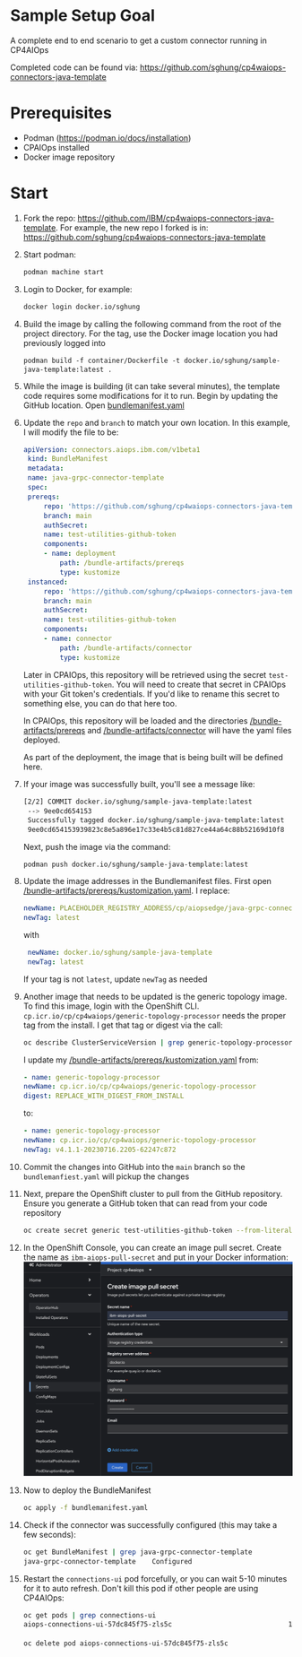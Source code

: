 # Sample Setup Goal
A complete end to end scenario to get a custom connector running in CP4AIOps

Completed code can be found via: https://github.com/sghung/cp4waiops-connectors-java-template

# Prerequisites
- Podman (https://podman.io/docs/installation)
- CPAIOps installed
- Docker image repository

# Start
1. Fork the repo: https://github.com/IBM/cp4waiops-connectors-java-template. For example, the new repo I forked is in: https://github.com/sghung/cp4waiops-connectors-java-template
1. Start podman:
    ```bash
    podman machine start
    ```
1. Login to Docker, for example:
    ```bash
    docker login docker.io/sghung
    ```
1. Build the image by calling the following command from the root of the project directory. For the tag, use the Docker image location you had previously logged into
    ```
    podman build -f container/Dockerfile -t docker.io/sghung/sample-java-template:latest .
    ```
1. While the image is building (it can take several minutes), the template code requires some modifications for it to run. Begin by updating the GitHub location. Open [bundlemanifest.yaml](bundlemanifest.yaml)
1. Update the `repo` and `branch` to match your own location. In this example, I will modify the file to be:
   ```yaml
   apiVersion: connectors.aiops.ibm.com/v1beta1
    kind: BundleManifest
    metadata:
    name: java-grpc-connector-template
    spec:
    prereqs:
        repo: 'https://github.com/sghung/cp4waiops-connectors-java-template'
        branch: main
        authSecret:
        name: test-utilities-github-token
        components:
        - name: deployment
            path: /bundle-artifacts/prereqs
            type: kustomize
    instanced:
        repo: 'https://github.com/sghung/cp4waiops-connectors-java-template'
        branch: main
        authSecret:
        name: test-utilities-github-token
        components:
        - name: connector
            path: /bundle-artifacts/connector
            type: kustomize
   ```

   Later in CPAIOps, this repository will be retrieved using the secret `test-utilities-github-token`. You will need to create that secret in CPAIOps with your Git token's credentials. If you'd like to rename this secret to something else, you can do that here too.

   In CPAIOps, this repository will be loaded and the directories [/bundle-artifacts/prereqs](/bundle-artifacts/prereqs) and [/bundle-artifacts/connector](/bundle-artifacts/connector) will have the yaml files deployed.

   As part of the deployment, the image that is being built will be defined here.
1. If your image was successfully built, you'll see a message like:
   ```bash
   [2/2] COMMIT docker.io/sghung/sample-java-template:latest
    --> 9ee0cd654153
    Successfully tagged docker.io/sghung/sample-java-template:latest
    9ee0cd654153939823c8e5a896e17c33e4b5c81d827ce44a64c88b52169d10f8
   ```

   Next, push the image via the command:
   ```
   podman push docker.io/sghung/sample-java-template:latest
   ```
1. Update the image addresses in the Bundlemanifest files. First open [/bundle-artifacts/prereqs/kustomization.yaml](/bundle-artifacts/prereqs/kustomization.yaml). I replace:
   ```yaml
   newName: PLACEHOLDER_REGISTRY_ADDRESS/cp/aiopsedge/java-grpc-connector-template
   newTag: latest
   ```
   
   with
   ```yaml
    newName: docker.io/sghung/sample-java-template
    newTag: latest
   ```

   If your tag is not `latest`, update `newTag` as needed

1. Another image that needs to be updated is the generic topology image. To find this image, login with the OpenShift CLI. `cp.icr.io/cp/cp4waiops/generic-topology-processor` needs the proper tag from the install. I get that tag or digest via the call:

    ```bash
    oc describe ClusterServiceVersion | grep generic-topology-processor 
    ```

    I update my [/bundle-artifacts/prereqs/kustomization.yaml](/bundle-artifacts/prereqs/kustomization.yaml) from:

    ```yaml
    - name: generic-topology-processor
    newName: cp.icr.io/cp/cp4waiops/generic-topology-processor
    digest: REPLACE_WITH_DIGEST_FROM_INSTALL
    ```

    to:

    ```yaml
    - name: generic-topology-processor
    newName: cp.icr.io/cp/cp4waiops/generic-topology-processor
    newTag: v4.1.1-20230716.2205-62247c872
    ```

1. Commit the changes into GitHub into the `main` branch so the `bundlemanfiest.yaml` will pickup the changes
1. Next, prepare the OpenShift cluster to pull from the GitHub repository. Ensure you generate a GitHub token that can read from your code repository

    ```bash
    oc create secret generic test-utilities-github-token --from-literal=username=<GitHub Username> --from-literal=password=<GitHub access token>
    ```

1. In the OpenShift Console, you can create an image pull secret. Create the name as `ibm-aiops-pull-secret` and put in your Docker information:
![Secret](image/../images/image-pull-secret.png)

1. Now to deploy the BundleManifest
    ```bash
    oc apply -f bundlemanifest.yaml
    ```

1. Check if the connector was successfully configured (this may take a few seconds):
    ```bash
    oc get BundleManifest | grep java-grpc-connector-template
    java-grpc-connector-template    Configured
    ```

1. Restart the `connections-ui` pod forcefully, or you can wait 5-10 minutes for it to auto refresh. Don't kill this pod if other people are using CP4AIOps:

    ```bash
    oc get pods | grep connections-ui
    aiops-connections-ui-57dc845f75-zls5c                             1/1     Running                  0               40h

    oc delete pod aiops-connections-ui-57dc845f75-zls5c
    ```